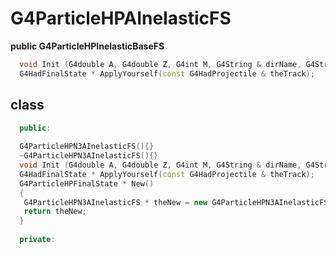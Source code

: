 <!-- G4ParticleHPAInelasticFS.md --- 
;; 
;; Description: 
;; Author: Hongyi Wu(吴鸿毅)
;; Email: wuhongyi@qq.com 
;; Created: 日 9月  2 10:13:01 2018 (+0800)
;; Last-Updated: 日 9月  2 10:13:12 2018 (+0800)
;;           By: Hongyi Wu(吴鸿毅)
;;     Update #: 1
;; URL: http://wuhongyi.cn -->

# G4ParticleHPAInelasticFS

**public G4ParticleHPInelasticBaseFS**

```cpp
  void Init (G4double A, G4double Z, G4int M, G4String & dirName, G4String & aFSType, G4ParticleDefinition*);
  G4HadFinalState * ApplyYourself(const G4HadProjectile & theTrack);
```

## class

```cpp
  public:
  
  G4ParticleHPN3AInelasticFS(){}
  ~G4ParticleHPN3AInelasticFS(){}
  void Init (G4double A, G4double Z, G4int M, G4String & dirName, G4String & aFSType, G4ParticleDefinition*);
  G4HadFinalState * ApplyYourself(const G4HadProjectile & theTrack);
  G4ParticleHPFinalState * New() 
  {
   G4ParticleHPN3AInelasticFS * theNew = new G4ParticleHPN3AInelasticFS;
   return theNew;
  }
  
  private:
```


<!-- G4ParticleHPAInelasticFS.md ends here -->
